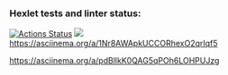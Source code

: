 ### Hexlet tests and linter status:
[![Actions Status](https://github.com/Makeev095/python-project-lvl1/workflows/hexlet-check/badge.svg)](https://github.com/Makeev095/python-project-lvl1/actions)
<a href="https://codeclimate.com/github/Makeev095/python-project-lvl1/maintainability"><img src="https://api.codeclimate.com/v1/badges/5f6674cf2a85a4465c3f/maintainability" /></a>
https://asciinema.org/a/1Nr8AWApkUCCORhexO2qrIqf5

https://asciinema.org/a/pdBllkK0QAG5qPOh6LOHPUJzg
